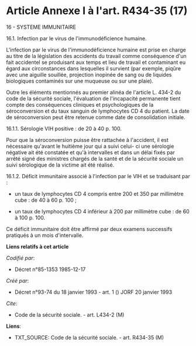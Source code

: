 # Article Annexe I à l'art. R434-35 (17)

16 - SYSTEME IMMUNITAIRE 

16.1. Infection par le virus de l'immunodéficience humaine.

L'infection par le virus de l'immunodéficience humaine est prise en charge au titre de la législation des accidents du
travail comme conséquence d'un fait accidentel se produisant aux temps et lieu de travail et contaminant eu égard aux
circonstances dans lesquelles il survient (par exemple, piqûre avec une aiguille souillée, projection inopinée de sang ou de
liquides biologiques contaminés sur une muqueuse ou sur une plaie).

Outre les éléments mentionnés au premier alinéa de l'article L. 434-2 du code de la sécurité sociale, l'évaluation de
l'incapacité permanente tient compte des conséquences cliniques et psychologiques de la séroconversion et du taux sanguin de
lymphocytes CD 4 du patient. La date de séroconversion peut être retenue comme date de consolidation initiale.

16.1.1. Sérologie VIH positive : de 20 à 40 p. 100.

Pour que la séroconversion puisse être rattachée à l'accident, il est nécessaire qu'avant le huitième jour qui a suivi celui-
ci une sérologie négative ait été constatée et qu'à intervalles et dans un délai fixés par arrêté signé des ministres chargés
de la santé et de la sécurité sociale un suivi sérologique de la victime ait été réalisé.

16.1.2. Déficit immunitaire associé à l'infection par le VIH et se traduisant par :

- un taux de lymphocytes CD 4 compris entre 200 et 350 par millimètre cube : de 40 à 60 p. 100 ;

- un taux de lymphocytes CD 4 inférieur à 200 par millimètre cube : de 60 à 100 p. 100.

Ce déficit immunitaire doit être affirmé par deux examens successifs pratiqués à un mois d'intervalle.

**Liens relatifs à cet article**

_Codifié par_:

  - Décret n°85-1353 1985-12-17

_Créé par_:

  - Décret n°93-74 du 18 janvier 1993 - art. 1 () JORF 20 janvier 1993

_Cite_:

  - Code de la sécurité sociale. - art. L434-2 (M)

**Liens**:

  - TXT_SOURCE: Code de la sécurité sociale. - art. R434-35 (M)
